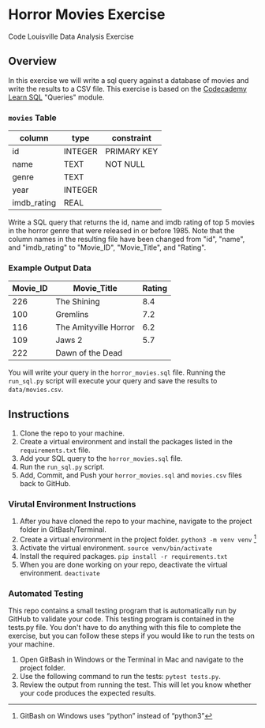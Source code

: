 # Horror Movies Exercise

Code Louisville Data Analysis Exercise

## Overview

In this exercise we will write a sql query against a database of movies and 
write the results to a CSV file. This exercise is based on the [Codecademy Learn SQL](https://www.codecademy.com/enrolled/courses/learn-sql) 
"Queries" module.

### `movies` Table
| column | type | constraint |
| ------ | ---- | ---------- |
| id | INTEGER | PRIMARY KEY |
| name | TEXT | NOT NULL |
| genre | TEXT | |
| year | INTEGER | |
| imdb_rating | REAL | |

Write a SQL query that returns the id, name and imdb rating of top 5 movies in the 
horror genre that were released in or before 1985. Note that the column names in the resulting file have been changed from "id", "name", and "imdb_rating" to "Movie_ID", "Movie_Title", and "Rating".

### Example Output Data

| Movie_ID | Movie_Title | Rating |
| -------- | ------ | ---- |
| 226 | The Shining | 8.4 |
| 100 | Gremlins | 7.2 |
| 116 | The Amityville Horror | 6.2 |
| 109 | Jaws 2 | 5.7 |
| 222 | Dawn of the Dead | |

You will write your query in the `horror_movies.sql` file. Running the `run_sql.py` script will execute your query and save the results to `data/movies.csv`.

## Instructions

1. Clone the repo to your machine.
1. Create a virtual environment and install the packages listed in the `requirements.txt` file.
1. Add your SQL query to the `horror_movies.sql` file.
1. Run the `run_sql.py` script.
1. Add, Commit, and Push your `horror_movies.sql` and `movies.csv` files back to GitHub.

###  Virutal Environment Instructions

1. After you have cloned the repo to your machine, navigate to the project folder in GitBash/Terminal.
1. Create a virtual environment in the project folder. `python3 -m venv venv` [^1]
1. Activate the virtual environment. `source venv/bin/activate`
1. Install the required packages. `pip install -r requirements.txt`
1. When you are done working on your repo, deactivate the virtual environment. `deactivate`

[^1]: GitBash on Windows uses “python” instead of “python3”

### Automated Testing

This repo contains a small testing program that is automatically run by GitHub to validate your code. This testing program is contained in the tests.py file. You don't have to do anything with this file to complete the exercise, but you can follow these steps if you would like to run the tests on your machine.

1. Open GitBash in Windows or the Terminal in Mac and navigate to the project folder.
1. Use the following command to run the tests: `pytest tests.py`. 
1. Review the output from running the test. This will let you know whether your code produces the expected results.
